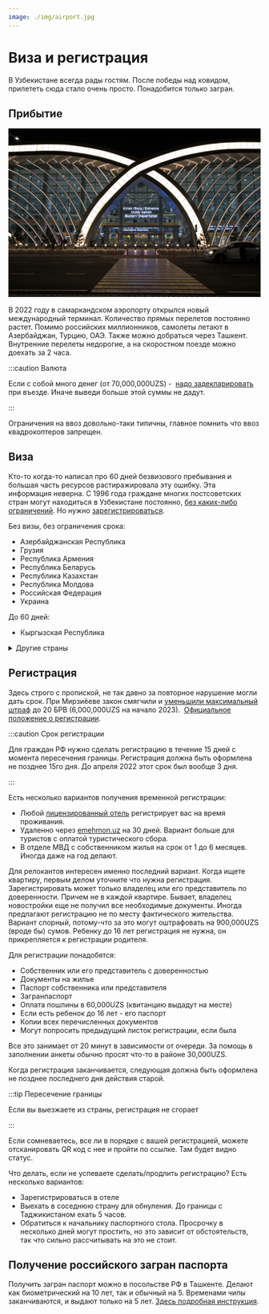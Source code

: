 ```yaml
---
image: ./img/airport.jpg
---
```


# Виза и регистрация

В Узбекистане всегда рады гостям. После победы над ковидом, прилететь сюда стало
очень просто. Понадобится только загран.

## Прибытие

![Аэропорт](img/airport.jpg)

В 2022 году в самаркандском аэропорту открылся новый международный терминал.
Количество прямых перелетов постоянно растет. Помимо российских миллионников,
самолеты летают в Азербайджан, Турцию, ОАЭ. Также можно добраться через Ташкент.
Внутренние перелеты недорогие, а на скоростном поезде можно доехать за 2 часа.

:::caution Валюта

Если с собой много денег (от 70,000,000UZS) -
&nbsp;[надо задекларировать](https://lex.uz/docs/3540206#3541827) при въезде.
Иначе выведи больше этой суммы не дадут.

:::

Ограничения на ввоз довольно-таки типичны, главное помнить что ввоз
квадрокоптеров запрещен.

## Виза

Кто-то когда-то написал про 60 дней безвизового пребывания и большая часть
ресурсов растиражировала эту ошибку. Эта информация неверна. С 1996 года
граждане многих постсоветских стран могут находиться в Узбекистане постоянно,
[без каких-либо ограничений](https://lex.uz/mobileact/513096#4573817). Но нужно
[зарегистрироваться](#регистрация).

Без визы, без ограничения срока:

- Азербайджанская Республика
- Грузия
- Республика Армения
- Республика Беларусь
- Республика Казахстан
- Республика Молдова
- Российская Федерация
- Украина

До 60 дней:

- Кыргызская Республика

<details>
  <summary>Другие страны</summary>

До 30 дней:

- Австралийский Союз
- Австрийская Республика
- Аргентинская Республика
- Босния и Герцеговина
- Ватикан
- Великое Герцогство Люксембурга
- Венгрия
- Государство Бруней-Даруссалам
- Государство Израиль
- Греческая Республика
- Ирландия
- Исландия
- Итальянская Республика
- Канада
- Княжество Андорра
- Княжество Лихтенштейн
- Княжество Монако
- Королевство Бельгия
- Королевство Дания
- Королевство Испания
- Королевство Нидерланды
- Королевство Норвегия
- Королевство Швеция
- Латвийская Республика
- Литовская Республика
- Малайзия
- Монголия
- Новая Зеландия
- Объединенные Арабские Эмираты
- Португальская Республика
- Республика Болгария
- Республика Индонезия
- Республика Кипр
- Республика Корея
- Республика Мальта
- Республика Польша
- Республика Сан-Марино
- Республика Сербия
- Республика Словения
- Республика Таджикистан
- Республика Хорватия
- Республика Чили
- Румыния
- Сингапур
- Словацкая Республика
- Соединённое Королевство Великобритании и Северной Ирландии
- Турецкая Республика
- Федеративная Республика Бразилия
- Федеративная Республика Германия
- Финляндская Республика
- Французская Республика
- Черногория
- Чешская Республика
- Швейцарская Конфедерация
- Эстонская Республика
- Япония
- Антигуа и Барбуда
- Барбадос
- Белиз
- Гренада
- Доминиканская Республика
- Мексиканские Соединенные Штаты
- Республика Гватемала
- Республика Гондурас
- Республика Коста-Рика
- Республика Куба
- Республика Никарагуа
- Республика Панама
- Республика Тринидад и Тобаго
- Республика Эль-Сальвадор
- Сент-Винсент и Гренадины
- Сент-Люсия
- Содружество Багамских Островов
- Содружество Доминики
- Федерация Сент-Китс и Невис
- Ямайка

До 7 дней:

- Китайская Народная Республика, включая Гонконг

</details>

## Регистрация

Здесь строго с пропиской, не так давно за повторное нарушение могли дать срок.
При Мирзиёеве закон смягчили и
[уменьшили максимальный штраф](https://www.norma.uz/novoe_v_zakonodatelstve/sankcii_za_narusheniya_pravil_prebyvaniya_peresmotreli)
до 20 БРВ (6,000,000UZS на начало 2023).&nbsp;
[Официальное положение о регистрации](https://lex.uz/ru/docs/4015759).

:::caution Срок регистрации

Для граждан РФ нужно сделать регистрацию в течение 15 дней с момента пересечения
границы. Регистрация должна быть оформлена не позднее 15го дня. До апреля 2022
этот срок был вообще 3 дня.

:::

Есть несколько вариантов получения временной регистрации:

- Любой
  [лицензированный отель](https://uzbektourism.uz/ru/committee/spisokgostin)
  регистрирует вас на время проживания.
- Удаленно через [emehmon.uz](https://emehmon.uz/) на 30 дней. Вариант больше
  для туристов с оплатой туристического сбора.
- В отделе МВД с собственником жилья на срок от 1 до 6 месяцев. Иногда даже на
  год делают.

Для релокантов интересен именно последний вариант. Когда ищете квартиру, первым
делом уточните что нужна регистрация. Зарегистрировать может только владелец или
его представитель по доверенности. Причем не в каждой квартире. Бывает, владелец
новостройки еще не получил все необходимые документы. Иногда предлагают
регистрацию не по месту фактического жительства. Вариант спорный, потому-что за
это могут оштрафовать на 900,000UZS (вроде бы) сумов. Ребенку до 16 лет
регистрация не нужна, он прикрепляется к регистрации родителя.

Для регистрации понадобятся:

- Собственник или его представитель с доверенностью
- Документы на жилье
- Паспорт собственника или представителя
- Загранпаспорт
- Оплата пошлины в 60,000UZS (квитанцию выдадут на месте)
- Если есть ребенок до 16 лет - его паспорт
- Копии всех перечисленных документов
- Могут попросить предыдущий листок регистрации, если была

Все это занимает от 20 минут в зависимости от очереди. За помощь в заполнении
анкеты обычно просят что-то в районе 30,000UZS.

Когда регистрация заканчивается, следующая должна быть оформлена не позднее
последнего дня действия старой.

:::tip Пересечение границы

Если вы выезжаете из страны, регистрация не сгорает

:::

Если сомневаетесь, все ли в порядке с вашей регистрацией, можете отсканировать
QR код с нее и пройти по ссылке. Там будет видно статус.

Что делать, если не успеваете сделать/продлить регистрацию? Есть несколько
вариантов:

- Зарегистрироваться в отеле
- Выехать в соседнюю страну для обнуления. До границы с Таджикистаном ехать 5
  часов.
- Обратиться к начальнику паспортного стола. Просрочку в несколько дней могут
  простить, но это зависит от обстоятельств, так что сильно рассчитывать на это
  не стоит.

## Получение российского загран паспорта

Получить загран паспорт можно в посольстве РФ в Ташкенте. Делают как
биометрический на 10 лет, так и обычный на 5. Временами чипы заканчиваются, и
выдают только на 5 лет.
[Здесь подробная инструкция](https://telegra.ph/Poluchenie-biometricheskogo-zagran-pasporta-RF-na-10-let-cherez-posolstvo-RF-v-Tashkente-Aktualno-na-1-fevralya-2023-goda-02-05).
